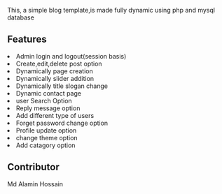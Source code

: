 This, a simple blog template,is made fully dynamic using php and mysql database
<h2>Features</h2>
<li>Admin  login and logout(session basis)</li>
<li>Create,edit,delete post option</li>
<li>Dynamically page creation</li>
<li>Dynamically slider addition</li>
<li>Dynamically title slogan change</li>
<li>Dynamic contact page</li>
<li>user Search Option</li>
<li>Reply message option</li>
<li>Add different type of users</li>
<li>Forget password change option</li>
<li>Profile update option</li>
<li>change theme option</li>
<li>Add catagory option </li>
<h2>Contributor</h2>
Md Alamin Hossain
